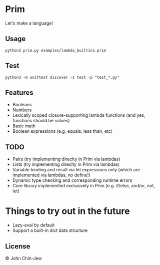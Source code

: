 # Prim

Let's make a language!

## Usage

```
python3 prim.py examples/lambda_builtins.prim
```

## Test

```
python3 -m unittest discover -s test -p "test_*.py"
```

## Features

- Booleans
- Numbers
- Lexically scoped closure-supporting lambda functions (and yes, functions should be values)
- Basic math
- Boolean expressions (e.g. equals, less than, etc)

## TODO

- Pairs (try implementing direclty in Prim via lambdas)
- Lists (try implementing direclty in Prim via lambdas)
- Variable binding and recall via let expressions only (which are implemented via lambdas, no define!)
- Dynamic type checking and corresponding runtime errors
- Core library implemented exclusively in Prim (e.g. if/else, and/or, not, let)

# Things to try out in the future

- Lazy-eval by default
- Support a built-in dict data structure

## License

© John Chin-Jew
